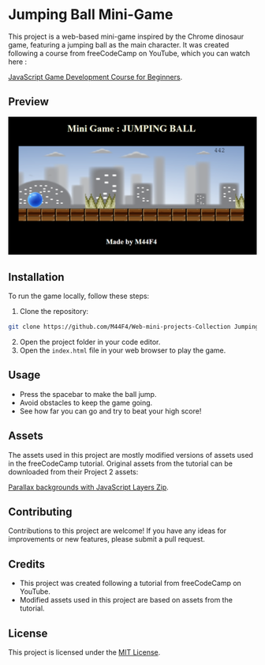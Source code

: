 # Jumping Ball Mini-Game

This project is a web-based mini-game inspired by the Chrome dinosaur game, featuring a jumping ball as the main character. It was created following a course from freeCodeCamp on YouTube, which you can watch here :

 [JavaScript Game Development Course for Beginners](https://youtu.be/GFO_txvwK_c?si=Vz137ECtLT0-MbIb).


## Preview

![Game screenshot](screenshot.png)

## Installation

To run the game locally, follow these steps:

1. Clone the repository:
```sh
git clone https://github.com/M44F4/Web-mini-projects-Collection JumpingBall
```

2. Open the project folder in your code editor.
3. Open the `index.html` file in your web browser to play the game.

## Usage

- Press the spacebar to make the ball jump.
- Avoid obstacles to keep the game going.
- See how far you can go and try to beat your high score!

## Assets

The assets used in this project are mostly modified versions of assets used in the freeCodeCamp tutorial. Original assets from the tutorial can be downloaded from their Project 2 assets: 

[Parallax backgrounds with JavaScript Layers Zip](https://www.youtube.com/redirect?event=video_description&redir_token=QUFFLUhqbmRzYVZWQlotVC1LMF95SWtVbTZGZHVKNTI3UXxBQ3Jtc0tsS19ydmtubTNSVEVXdWRmSUVNdXNwZC1xRmczTkNXbVBIb3BuQTJUVFFDRjdCdmp4LXJ5SlAxbmxXSlVEUlFjT1RocmpCSFVGTFNEWDZwRXlvaG1SNXVCLUZPcUZnOEpZd244clVJSUF6akVCbklQaw&q=https%3A%2F%2Ffrankslaboratory.co.uk%2Fdownloads%2FbackgroundLayers.zip).

## Contributing

Contributions to this project are welcome! If you have any ideas for improvements or new features, please submit a pull request.

## Credits

- This project was created following a tutorial from freeCodeCamp on YouTube.
- Modified assets used in this project are based on assets from the tutorial.

## License

This project is licensed under the [MIT License](LICENSE).
